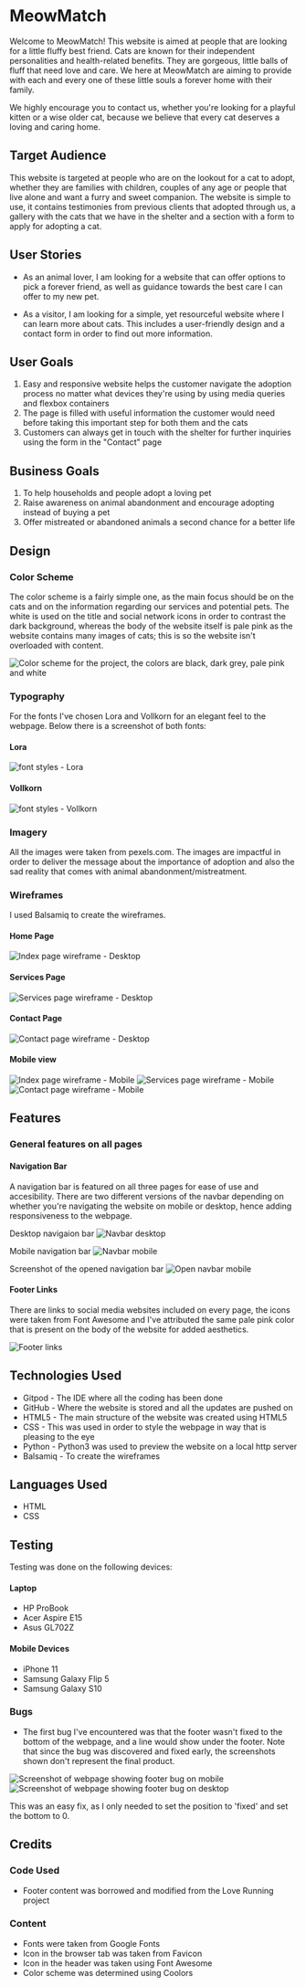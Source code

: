 # MeowMatch

Welcome to MeowMatch! This website is aimed at people that are looking for a little fluffy best friend. Cats are known for their independent personalities and health-related benefits. They are gorgeous, little balls of fluff that need love and care. We here at MeowMatch are aiming to provide with each and every one of these little souls a forever home with their family. 

We highly encourage you to contact us, whether you're looking for a playful kitten or a wise older cat, because we believe that every cat deserves a loving and caring home. 

## Target Audience

This website is targeted at people who are on the lookout for a cat to adopt, whether they are families with children, couples of any age or people that live alone and want a furry and sweet companion. The website is simple to use, it contains testimonies from previous clients that adopted through us, a gallery with the cats that we have in the shelter and a section with a form to apply for adopting a cat.

## User Stories

* As an animal lover, I am looking for a website that can offer options to pick a forever friend, as well as guidance towards the best care I can offer to my new pet. 

* As a visitor, I am looking for a simple, yet resourceful website where I can learn more about cats. This includes a user-friendly design and a contact form in order to find out more information.

## User Goals

1. Easy and responsive website helps the customer navigate the adoption process no matter what devices they're using by using media queries and flexbox containers
2. The page is filled with useful information the customer would need before taking this important step for both them and the cats  
3. Customers can always get in touch with the shelter for further inquiries using the form in the "Contact" page

## Business Goals

1. To help households and people adopt a loving pet
2. Raise awareness on animal abandonment and encourage adopting instead of buying a pet
3. Offer mistreated or abandoned animals a second chance for a better life

## Design

### Color Scheme

The color scheme is a fairly simple one, as the main focus should be on the cats and on the information regarding our services and potential pets. The white is used on the title and social network icons in order to contrast the dark background, whereas the body of the website itself is pale pink as the website contains many images of cats; this is so the website isn't overloaded with content.

![Color scheme for the project, the colors are black, dark grey, pale pink and white](assets/images/palette.png)

### Typography

For the fonts I've chosen Lora and Vollkorn for an elegant feel to the webpage. Below there is a screenshot of both fonts:

#### Lora

![font styles - Lora](assets/images/lora-font.jpg)

#### Vollkorn

![font styles - Vollkorn](assets/images/vollkorn-font.jpg)

### Imagery

All the images were taken from pexels.com. The images are impactful in order to deliver the message about the importance of adoption and also the sad reality that comes with animal abandonment/mistreatment.

### Wireframes

I used Balsamiq to create the wireframes.

#### Home Page
![Index page wireframe - Desktop](assets/images/wire-index-desktop.png)

#### Services Page
![Services page wireframe - Desktop](assets/images/wire-services-desktop.png)

#### Contact Page
![Contact page wireframe - Desktop](assets/images/wire-contact-desktop.png)

#### Mobile view
![Index page wireframe - Mobile](assets/images/wire-index-mobile.png)
![Services page wireframe - Mobile](assets/images/wire-services-mobile.png)
![Contact page wireframe - Mobile](assets/images/wire-contact-mobile.png)

## Features

### General features on all pages

#### Navigation Bar

A navigation bar is featured on all three pages for ease of use and accesibility. There are two different versions of the navbar depending on whether you're navigating the website on mobile or desktop, hence adding responsiveness to the webpage.

Desktop navigaion bar
![Navbar desktop](assets/images/desktop-navbar.png)

Mobile navigation bar
![Navbar mobile](assets/images/navbar-mobile.JPEG)

Screenshot of the opened navigation bar
![Open navbar mobile](assets/images/open-navbar-mobile.JPEG)

#### Footer Links

There are links to social media websites included on every page, the icons were taken from Font Awesome and I've attributed the same pale pink color that is present on the body of the website for added aesthetics.

![Footer links](assets/images/footer-links.jpg)

## Technologies Used

* Gitpod - The IDE where all the coding has been done
* GitHub - Where the website is stored and all the updates are pushed on
* HTML5 - The main structure of the website was created using HTML5
* CSS - This was used in order to style the webpage in way that is pleasing to the eye
* Python - Python3 was used to preview the website on a local http server
* Balsamiq - To create the wireframes

## Languages Used

* HTML
* CSS

## Testing

Testing was done on the following devices: 

#### Laptop
* HP ProBook
* Acer Aspire E15
* Asus GL702Z

#### Mobile Devices
* iPhone 11
* Samsung Galaxy Flip 5
* Samsung Galaxy S10

### Bugs

* The first bug I've encountered was that the footer wasn't fixed to the bottom of the webpage, and a line would show under the footer. Note that since the bug was discovered and fixed early, the screenshots shown don't represent the final product. 


![Screenshot of webpage showing footer bug on mobile](assets/images/bug1-footer-mobile.png)
![Screenshot of webpage showing footer bug on desktop](assets/images/bug1-footer-desktop.png)

This was an easy fix, as I only needed to set the position to 'fixed' and set the bottom to 0.

## Credits

### Code Used

* Footer content was borrowed and modified from the Love Running project

### Content

* Fonts were taken from Google Fonts
* Icon in the browser tab was taken from Favicon
* Icon in the header was taken using Font Awesome
* Color scheme was determined using Coolors